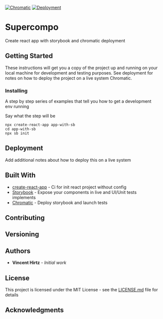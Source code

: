 [![Chromatic](https://github.com/vincenthirtz/supercompo/actions/workflows/chromatic.yml/badge.svg?branch=main)](https://github.com/vincenthirtz/supercompo/actions/workflows/chromatic.yml)
[![Deployment](https://github.com/vincenthirtz/supercompo/actions/workflows/deploy.yml/badge.svg?branch=main)](https://github.com/vincenthirtz/supercompo/actions/workflows/deploy.yml)

# Supercompo

Create react app with storybook and chromatic deployment

## Getting Started

These instructions will get you a copy of the project up and running on your local machine for development and testing purposes. See deployment for notes on how to deploy the project on a live system Chromatic.

### Installing

A step by step series of examples that tell you how to get a development env running

Say what the step will be

```
npx create-react-app app-with-sb
cd app-with-sb
npx sb init
```

## Deployment

Add additional notes about how to deploy this on a live system

## Built With

* [create-react-app](https://github.com/facebook/create-react-app) - Ci for init react project without config
* [Storybook](https://storybook.js.org/) - Expose your components in live and UI/Unit tests implements
* [Chromatic](https://www.chromatic.com//) - Deploy storybook and launch tests

## Contributing

## Versioning

## Authors

* **Vincent Hirtz** - *Initial work* 

## License

This project is licensed under the MIT License - see the [LICENSE.md](LICENSE.md) file for details

## Acknowledgments
